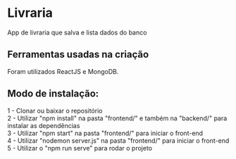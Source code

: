 # Livraria
App de livraria que salva e lista dados do banco

## Ferramentas usadas na criação
Foram utilizados ReactJS e MongoDB.

## Modo de instalação:
1 - Clonar ou baixar o repositório
<br />
2 - Utilizar "npm install" na pasta "frontend/" e também na "backend/" para instalar as dependências
<br />
3 - Utilizar "npm start" na pasta "frontend/" para iniciar o front-end
<br />
4 - Utilizar "nodemon server.js" na pasta "frontend/" para iniciar o front-end
<br />
5 - Utilizar o "npm run serve" para rodar o projeto
